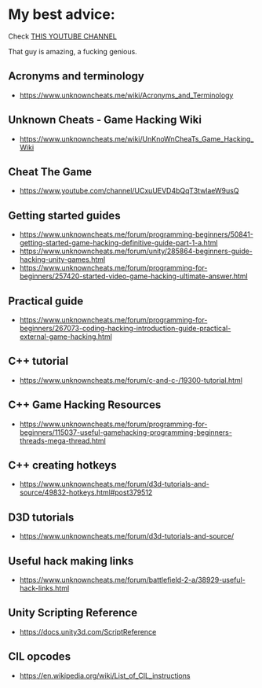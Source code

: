 # My best advice: # 
Check [THIS YOUTUBE CHANNEL](https://www.youtube.com/channel/UCxuUEVD4bQqT3twlaeW9usQ)

That guy is amazing, a fucking genious.

## Acronyms and terminology
- https://www.unknowncheats.me/wiki/Acronyms_and_Terminology

## Unknown Cheats - Game Hacking Wiki
- https://www.unknowncheats.me/wiki/UnKnoWnCheaTs_Game_Hacking_Wiki

## Cheat The Game
- https://www.youtube.com/channel/UCxuUEVD4bQqT3twlaeW9usQ

## Getting started guides
- https://www.unknowncheats.me/forum/programming-beginners/50841-getting-started-game-hacking-definitive-guide-part-1-a.html
- https://www.unknowncheats.me/forum/unity/285864-beginners-guide-hacking-unity-games.html
- https://www.unknowncheats.me/forum/programming-for-beginners/257420-started-video-game-hacking-ultimate-answer.html

## Practical guide
- https://www.unknowncheats.me/forum/programming-for-beginners/267073-coding-hacking-introduction-guide-practical-external-game-hacking.html

## C++ tutorial
- https://www.unknowncheats.me/forum/c-and-c-/19300-tutorial.html

## C++ Game Hacking Resources
- https://www.unknowncheats.me/forum/programming-for-beginners/115037-useful-gamehacking-programming-beginners-threads-mega-thread.html

## C++ creating hotkeys
- https://www.unknowncheats.me/forum/d3d-tutorials-and-source/49832-hotkeys.html#post379512

## D3D tutorials
- https://www.unknowncheats.me/forum/d3d-tutorials-and-source/

## Useful hack making links
- https://www.unknowncheats.me/forum/battlefield-2-a/38929-useful-hack-links.html

## Unity Scripting Reference
- https://docs.unity3d.com/ScriptReference

## CIL opcodes
- https://en.wikipedia.org/wiki/List_of_CIL_instructions
